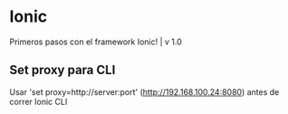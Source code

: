 # Ionic

Primeros pasos con el framework Ionic! | v 1.0

## Set proxy para CLI

Usar 'set proxy=http://server:port' (http://192.168.100.24:8080) antes de correr Ionic CLI
